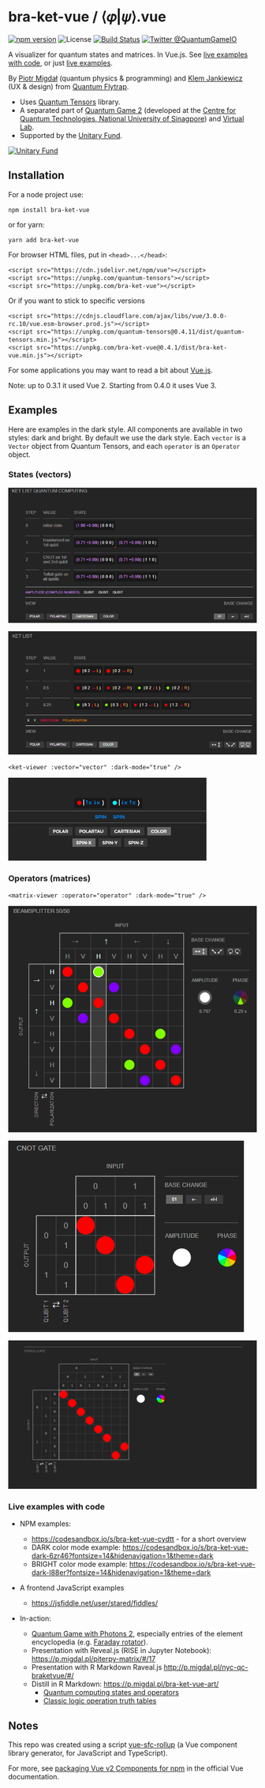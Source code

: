 # bra-ket-vue / ⟨𝜑|𝜓⟩.vue

[![npm version](https://badge.fury.io/js/bra-ket-vue.svg)](https://badge.fury.io/js/bra-ket-vue)
![License](https://img.shields.io/npm/l/bra-ket-vue)
[![Build Status](https://travis-ci.com/Quantum-Game/bra-ket-vue.svg?branch=master)](https://travis-ci.com/Quantum-Flytrap/bra-ket-vue)
[![Twitter @QuantumGameIO](https://img.shields.io/twitter/follow/QuantumGameIO)](https://twitter.com/QuantumFlytrap)

A visualizer for quantum states and matrices. In Vue.js.
See [live examples with code](https://codesandbox.io/s/bra-ket-vue-cydtt), or just [live examples](https://cydtt.csb.app/).

By [Piotr Migdał](https://p.migdal.pl/) (quantum physics & programming) and [Klem Jankiewicz](http://jankiewiczstudio.com/) (UX & design) from [Quantum Flytrap](https://quantumflytrap.com/).

* Uses [Quantum Tensors](https://www.npmjs.com/package/quantum-tensors) library.
* A separated part of [Quantum Game 2](https://github.com/Quantum-Game/quantum-game-2) (developed at the [Centre for Quantum Technologies, National University of Sinagpore](https://www.quantumlah.org/)) and [Virtual Lab](lab.quantumflytrap.com/).
* Supported by the [Unitary Fund](https://unitary.fund/).

[![Unitary Fund](https://img.shields.io/badge/Supported%20By-UNITARY%20FUND-brightgreen.svg?style=for-the-badge)](http://unitary.fund)

## Installation

For a node project use:

```{bash}
npm install bra-ket-vue
```

or for yarn:

```{bash}
yarn add bra-ket-vue
```

For browser HTML files, put in `<head>...</head>`:

```{html}
<script src="https://cdn.jsdelivr.net/npm/vue"></script>
<script src="https://unpkg.com/quantum-tensors"></script>
<script src="https://unpkg.com/bra-ket-vue"></script>
```

Or if you want to stick to specific versions

```{html}
<script src="https://cdnjs.cloudflare.com/ajax/libs/vue/3.0.0-rc.10/vue.esm-browser.prod.js"></script>
<script src="https://unpkg.com/quantum-tensors@0.4.11/dist/quantum-tensors.min.js"></script>
<script src="https://unpkg.com/bra-ket-vue@0.4.1/dist/bra-ket-vue.min.js"></script>
```

For some applications you may want to read a bit about [Vue.js](https://vuejs.org/).

Note: up to 0.3.1 it used Vue 2. Starting from 0.4.0 it uses Vue 3.

## Examples

Here are examples in the dark style. All components are available in two styles: dark and bright.
By default we use the dark style.
Each `vector` is a `Vector` object from Quantum Tensors, and each `operator` is an `Operator` object.

### States (vectors)

![Ket list for quantum computing](imgs/quantum_computing.png)

![Ket list for quantum optics](imgs/ket_list.png)

```{html}
<ket-viewer :vector="vector" :dark-mode="true" />
```

![Ket](imgs/ket.gif)

### Operators (matrices)

```{html}
<matrix-viewer :operator="operator" :dark-mode="true" />
```

![Matrix - beam-splitter](imgs/beam_splitter.png)

![Matrix - CNOT gate](imgs/cnot_gate.png)

![Matrix - Toffoli gate](imgs/toffoli.gif)

### Live examples with code

* NPM examples:
  * https://codesandbox.io/s/bra-ket-vue-cydtt - for a short overview
  * DARK color mode example: https://codesandbox.io/s/bra-ket-vue-dark-6zr46?fontsize=14&hidenavigation=1&theme=dark
  * BRIGHT color mode example: https://codesandbox.io/s/bra-ket-vue-dark-l88er?fontsize=14&hidenavigation=1&theme=dark
* A frontend JavaScript examples
  * <https://jsfiddle.net/user/stared/fiddles/>

* In-action:
  * [Quantum Game with Photons 2](https://quantumgame.io/), especially entries of the element encyclopedia (e.g. [Faraday rotator](https://quantumgame.io/info/faraday-rotator)).
  * Presentation with Reveal.js (RISE in Jupyter Notebook): <https://p.migdal.pl/piterpy-matrix/#/17>
  * Presentation with R Markdown Raveal.js <http://p.migdal.pl/nyc-qc-braketvue/#/>
  * Distill in R Markdown: <https://p.migdal.pl/bra-ket-vue-art/>
    * [Quantum computing states and operators](https://p.migdal.pl/bra-ket-vue-art/ket.html)
    * [Classic logic operation truth tables](https://p.migdal.pl/bra-ket-vue-art/logic_operations.html)


## Notes

This repo was created using a script [vue-sfc-rollup](https://www.npmjs.com/package/vue-sfc-rollup)  (a Vue component library generator, for JavaScript and TypeScript).

For more, see [packaging Vue v2 Components for npm](https://vuejs.org/v2/cookbook/packaging-sfc-for-npm.html) in the official Vue documentation.
